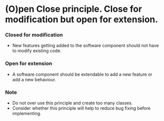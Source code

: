 # (O)pen Close principle. Close for modification but open for extension.

### Closed for modification

- New features getting added to the software component should not have to modify existing code.

### Open for extension

- A software component should be extendable to add a new feature or add a new behaviour.

### Note

- Do not over use this principle and create too many classes.
- Consider whether this principle will help to reduce bug fixing before implementing.
